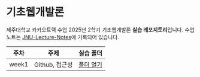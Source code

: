 # 기초웹개발론
제주대학교 카카오트랙 수업 2025년 2학기 기초웹개발론 **실습 레포지토리**입니다.
수업 노트는 [JNU-Lecture-Notes](https://github.com/Hwangyerin/JNU-Lecture-Notes/tree/main/%EA%B8%B0%EC%B4%88%EC%9B%B9%EA%B0%9C%EB%B0%9C%EB%A1%A0)에 기록되어 있습니다.

| 주차 | 주제              | 실습 폴더           | 
|:---:|:----------------:|:-------------:|
| week1 | Github, 접근성 | [폴더 열기](./week1/) |